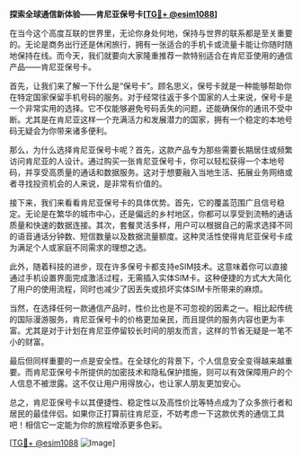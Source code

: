 **探索全球通信新体验——肯尼亚保号卡[[TG💪+ @esim1088](https://t.me/s/esim1088)]**

在当今这个高度互联的世界里，无论你身处何地，保持与世界的联系都是至关重要的。无论是商务出行还是休闲旅行，拥有一张适合的手机卡或流量卡能让你随时随地保持在线。而今天，我们就要向大家隆重推荐一款特别适合在肯尼亚使用的通信产品——肯尼亚保号卡。

首先，让我们来了解一下什么是“保号卡”。顾名思义，保号卡就是一种能够帮助你在特定国家保留手机号码的服务。对于经常往返于多个国家的人士来说，保号卡是一个非常实用的选择。它不仅能够避免号码丢失的问题，还能确保你的通讯不受中断。尤其是在肯尼亚这样一个充满活力和发展潜力的国家，拥有一个稳定的本地号码无疑会为你带来诸多便利。

那么，为什么选择肯尼亚保号卡呢？首先，这款产品专为那些需要长期居住或频繁访问肯尼亚的人设计。通过购买一张肯尼亚保号卡，你可以轻松获得一个本地号码，并享受高质量的通话和数据服务。这对于想要融入当地生活、拓展业务网络或者寻找投资机会的人来说，是非常有价值的。

接下来，我们来看看肯尼亚保号卡的具体优势。首先，它的覆盖范围广且信号稳定。无论是在繁华的城市中心，还是偏远的乡村地区，你都可以享受到流畅的通话质量和快速的数据连接。其次，套餐灵活多样，用户可以根据自己的需求选择不同的语音通话分钟数、短信数量以及数据流量额度。这种灵活性使得肯尼亚保号卡成为满足个人或家庭不同需求的理想之选。

此外，随着科技的进步，现在许多保号卡都支持eSIM技术。这意味着你可以直接通过手机设置界面完成激活过程，无需插入实体SIM卡。这种便捷的方式大大简化了用户的使用流程，同时也减少了因丢失或损坏实体SIM卡所带来的麻烦。

当然，在选择任何一款通信产品时，性价比也是不可忽视的因素之一。相比起传统的国际漫游服务，肯尼亚保号卡的价格更加亲民，而且提供的服务内容也更为丰富。尤其是对于计划在肯尼亚停留较长时间的朋友而言，这样的节省无疑是一笔不小的财富。

最后但同样重要的一点是安全性。在全球化的背景下，个人信息安全变得越来越重要。而肯尼亚保号卡所提供的加密技术和隐私保护措施，则可以有效保障用户的个人信息不被泄露。这不仅让用户用得放心，也让家人朋友更加安心。

总之，肯尼亚保号卡以其便捷性、稳定性以及高性价比等特点成为了众多旅行者和居民的最佳伴侣。如果你正打算前往肯尼亚，不妨考虑一下这款优秀的通信工具吧！相信它一定能为你的旅程增添更多色彩。

[[TG💪+ @esim1088](https://t.me/s/esim1088) ![Image](https://i.postimg.cc/4NQfJmqS/Snipaste-2025-05-13-00-14-12.png)]